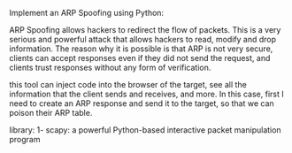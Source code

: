 Implement an ARP Spoofing using Python:

ARP Spoofing allows hackers to redirect the flow of packets. This is a very serious and powerful attack that allows hackers to read, modify and drop information. The reason why it is possible is that ARP is not very secure, clients can accept responses even if they did not send the request, and clients trust responses without any form of verification.

this tool can inject code into the browser of the target, see all the information that the client sends and receives, and more. In this case, first I need to create an ARP response and send it to the target, so that we can poison their ARP table.

library:
1- scapy: a powerful Python-based interactive packet manipulation program
